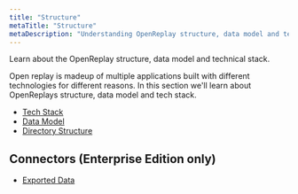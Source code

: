 ```yaml
---
title: "Structure"
metaTitle: "Structure"
metaDescription: "Understanding OpenReplay structure, data model and technical stack."
---
```


Learn about the OpenReplay structure, data model and technical stack.

Open replay is madeup of multiple applications built with different technologies for different reasons. In this section we'll learn about OpenReplays structure, data model and tech stack.

- [Tech Stack](/structure/tech-stack)
- [Data Model](/structure/data-model)
- [Directory Structure](/structure/directory-structure)

## Connectors (Enterprise Edition only)
- [Exported Data](/structure/exported-data)
